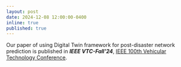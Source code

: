 ```yaml
---
layout: post
date: 2024-12-08 12:00:00-0400
inline: true
published: true
---
```


Our paper of using Digital Twin framework for post-disaster network prediction is published in ***IEEE VTC-Fall'24***, [IEEE 100th Vehicular Technology Conference](https://ieeexplore.ieee.org/document/10757774).